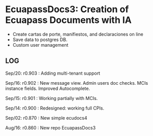 # EcuapassDocs3: Creation of Ecuapass Documents with IA
- Create cartas de porte, manifiestos, and declaraciones on line
- Save data to postgres DB.
- Custom user management

## LOG
Sep/20: r0.903 : Adding multi-tenant support

Sep/16: r0.902 : New message view. Admin users doc checks. MCIs instance fields. Improved Autocomplete.

Sep/15: r0.901 : Working partially with MCIs.

Sep/14: r0.900 : Redesigned: working full CPIs. 

Sep/02: r0.870 : New simple ecudocs4

Aug/16: r0.860 : New repo EcuapassDocs3

